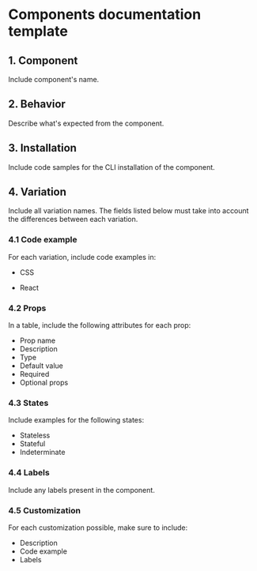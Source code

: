 # Components documentation template

## 1. Component
Include component's name.



## 2. Behavior
Describe what's expected from the component.



## 3. Installation
Include code samples for the CLI installation of the component.



## 4. Variation
Include all variation names. The fields listed below must take into account the differences between each variation.


### 4.1 Code example
For each variation, include code examples in:

- CSS

- React


### 4.2 Props
In a table, include the following attributes for each prop:
 - Prop name  
 - Description  
 - Type  
 - Default value  
 - Required  
 - Optional props  


### 4.3 States 
Include examples for the following states:  
- Stateless    
- Stateful  
- Indeterminate    


### 4.4 Labels
Include any labels present in the component.


### 4.5 Customization
For each customization possible, make sure to include:  
- Description  
- Code example  
- Labels  
